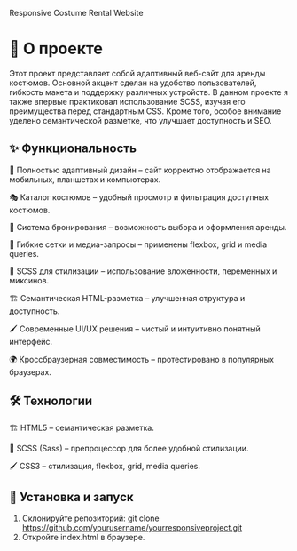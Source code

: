 Responsive Costume Rental Website

# 📌 О проекте

Этот проект представляет собой адаптивный веб-сайт для аренды костюмов. Основной акцент сделан на удобство пользователей, гибкость макета и поддержку различных устройств. В данном проекте я также впервые практиковал использование SCSS, изучая его преимущества перед стандартным CSS. Кроме того, особое внимание уделено семантической разметке, что улучшает доступность и SEO.

## ✨ Функциональность

  📱 Полностью адаптивный дизайн – сайт корректно отображается на мобильных, планшетах и компьютерах.
  
  🎭 Каталог костюмов – удобный просмотр и фильтрация доступных костюмов.
  
  🛒 Система бронирования – возможность выбора и оформления аренды.
  
  🎯 Гибкие сетки и медиа-запросы – применены flexbox, grid и media queries.
  
  🎨 SCSS для стилизации – использование вложенности, переменных и миксинов.
  
  🏗️ Семантическая HTML-разметка – улучшенная структура и доступность.
  
  🖌️ Современные UI/UX решения – чистый и интуитивно понятный интерфейс.
  
  🌍 Кроссбраузерная совместимость – протестировано в популярных браузерах.
  
## 🛠️ Технологии

🏗️ HTML5 – семантическая разметка.

🎨 SCSS (Sass) – препроцессор для более удобной стилизации.

🖌️ CSS3 – стилизация, flexbox, grid, media queries.

## 🚀 Установка и запуск

1. Склонируйте репозиторий: git clone https://github.com/yourusername/yourresponsiveproject.git
2. Откройте index.html в браузере.
